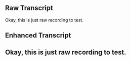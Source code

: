 ## Raw Transcript
Okay, this is just raw recording to test.

## Enhanced Transcript
Okay, this is just raw recording to test.
---
